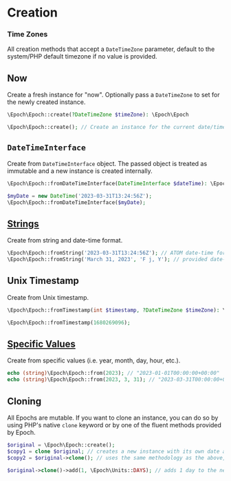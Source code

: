 Creation
========

### Time Zones
All creation methods that accept a `DateTimeZone` parameter, default to the system/PHP default timezone if no value is provided.

## Now
Create a fresh instance for "now". Optionally pass a `DateTimeZone` to set for the newly created instance.
```php
\Epoch\Epoch::create(?DateTimeZone $timeZone): \Epoch\Epoch
```
```php
\Epoch\Epoch::create(); // Create an instance for the current date/time (aka "now")
```

## `DateTimeInterface`
Create from `DateTimeInterface` object.
The passed object is treated as immutable and a new instance is created internally.
```php
\Epoch\Epoch::fromDateTimeInterface(DateTimeInterface $dateTime): \Epoch\Epoch
```
```php
$myDate = new DateTime('2023-03-31T13:24:56Z');
\Epoch\Epoch::fromDateTimeInterface($myDate);
```

## [Strings](02-string-format.md)
Create from string and date-time format.
```php
\Epoch\Epoch::fromString('2023-03-31T13:24:56Z'); // ATOM date-time format
\Epoch\Epoch::fromString('March 31, 2023', 'F j, Y'); // provided date-time format
```

## Unix Timestamp
Create from Unix timestamp.
```php
\Epoch\Epoch::fromTimestamp(int $timestamp, ?DateTimeZone $timeZone): \Epoch\Epoch
```
```php
\Epoch\Epoch::fromTimestamp(1680269096);
```

## [Specific Values](03-specific-values.md)
Create from specific values (i.e. year, month, day, hour, etc.).
```php
echo (string)\Epoch\Epoch::from(2023); // "2023-01-01T00:00:00+00:00"
echo (string)\Epoch\Epoch::from(2023, 3, 31); // "2023-03-31T00:00:00+00:00"
```

## Cloning
All Epochs are mutable. If you want to clone an instance, you can do so by using PHP's native `clone` keyword 
or by one of the fluent methods provided by Epoch.

```php
$original = \Epoch\Epoch::create();
$copy1 = clone $original; // creates a new instance with its own date and will not affect the original
$copy2 = $original->clone(); // uses the same methodology as the above, only allows for fluent method calls on the new instance

$original->clone()->add(1, \Epoch\Units::DAYS); // adds 1 day to the new instance, but will not affect $original
```
